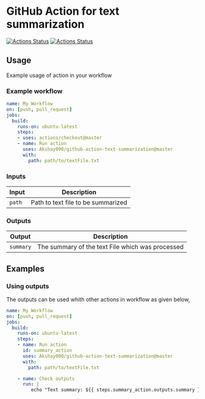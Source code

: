 # GitHub Action for text summarization

[![Actions Status](https://github.com/Akshay090/github-action-text-summarization/workflows/Lint/badge.svg)](https://github.com/Akshay090/github-action-text-summarization/actions)
[![Actions Status](https://github.com/Akshay090/github-action-text-summarization/workflows/Integration%20Test/badge.svg)](https://github.com/Akshay090/github-action-text-summarization/actions)

## Usage

Example usage of action in your workflow

### Example workflow

```yaml
name: My Workflow
on: [push, pull_request]
jobs:
  build:
    runs-on: ubuntu-latest
    steps:
    - uses: actions/checkout@master
    - name: Run action
      uses: Akshay090/github-action-text-summarization@master
      with:
        path: path/to/textFile.txt
```

### Inputs

| Input                                             | Description                                        |
|------------------------------------------------------|-----------------------------------------------|
| `path`  | Path to text file to be summarized    |

### Outputs

| Output                                             | Description                                        |
|------------------------------------------------------|-----------------------------------------------|
| `summary`  | The summary of the text File which was processed    |

## Examples

### Using outputs

The outputs can be used whith other actions in workflow as given below, 

```yaml
name: My Workflow
on: [push, pull_request]
jobs:
  build:
    runs-on: ubuntu-latest
    steps:
    - name: Run action
      id: summary_action
      uses: Akshay090/github-action-text-summarization@master
      with:
        path: path/to/textFile.txt

    - name: Check outputs
      run: |
         echo "Text summary: ${{ steps.summary_action.outputs.summary }}"
```